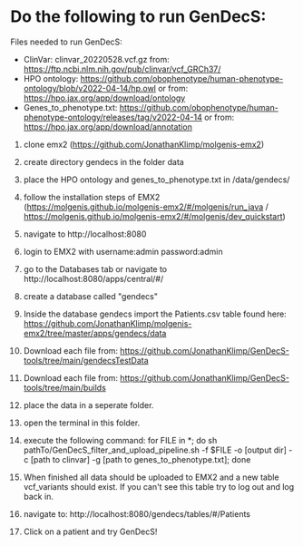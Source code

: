 # Do the following to run GenDecS:

Files needed to run GenDecS:
* ClinVar: clinvar_20220528.vcf.gz from: https://ftp.ncbi.nlm.nih.gov/pub/clinvar/vcf_GRCh37/ 
* HPO ontology: https://github.com/obophenotype/human-phenotype-ontology/blob/v2022-04-14/hp.owl or from: https://hpo.jax.org/app/download/ontology 
* Genes_to_phenotype.txt: https://github.com/obophenotype/human-phenotype-ontology/releases/tag/v2022-04-14 or from: https://hpo.jax.org/app/download/annotation 


1. clone emx2 (https://github.com/JonathanKlimp/molgenis-emx2)
2. create directory gendecs in the folder data
3. place the HPO ontology and genes_to_phenotype.txt in /data/gendecs/
3. follow the installation steps of EMX2 (https://molgenis.github.io/molgenis-emx2/#/molgenis/run_java / https://molgenis.github.io/molgenis-emx2/#/molgenis/dev_quickstart)
4. navigate to http://localhost:8080
5. login to EMX2 with username:admin password:admin
6. go to the Databases tab or navigate to http://localhost:8080/apps/central/#/
7. create a database called "gendecs"
8. Inside the database gendecs import the Patients.csv table found here: https://github.com/JonathanKlimp/molgenis-emx2/tree/master/apps/gendecs/data

9. Download each file from: https://github.com/JonathanKlimp/GenDecS-tools/tree/main/gendecsTestData
10. Download each file from: https://github.com/JonathanKlimp/GenDecS-tools/tree/main/builds
11. place the data in a seperate folder.
12. open the terminal in this folder.
13. execute the following command:
    for FILE in *; do sh pathTo/GenDecS_filter_and_upload_pipeline.sh -f $FILE -o [output dir] -c [path to clinvar] -g [path to genes_to_phenotype.txt]; done

14. When finished all data should be uploaded to EMX2 and a new table vcf_variants should exist.
    If you can't see this table try to log out and log back in.

15. navigate to: http://localhost:8080/gendecs/tables/#/Patients
16. Click on a patient and try GenDecS!